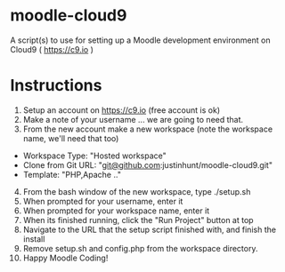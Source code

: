 # moodle-cloud9
A script(s) to use for setting up a Moodle development environment on Cloud9 ( https://c9.io ) 

Instructions
===
1. Setup an account on https://c9.io (free account is ok)
2. Make a note of your username ... we are going to need that.
3. From the new account make a new workspace (note the workspace name, we'll need that too)
  * Workspace Type: "Hosted workspace"
  * Clone from Git URL: "git@github.com:justinhunt/moodle-cloud9.git"
  * Template: "PHP,Apache .."
4. From the bash window of the new workspace, type ./setup.sh
5. When prompted for your username, enter it
6. When prompted for your workspace name, enter it
7. When its finished running, click the "Run Project" button at top
8. Navigate to the URL that the setup script finished with, and finish the install
9. Remove setup.sh and config.php from the workspace directory. 
10. Happy Moodle Coding!

